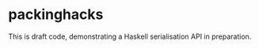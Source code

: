 packinghacks
============

This is draft code, demonstrating a Haskell serialisation API in preparation.

